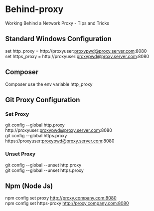 # Behind-proxy
Working Behind a Network Proxy -  Tips and Tricks

## Standard Windows Configuration

set http_proxy = http://proxyuser:proxypwd@proxy.server.com:8080  
set https_proxy = http://proxyuser:proxypwd@proxy.server.com:8080

## Composer

Composer use the env variable http_proxy

## Git Proxy Configuration

### Set Proxy

git config --global http.proxy http://proxyuser:proxypwd@proxy.server.com:8080  
git config --global https.proxy https://proxyuser:proxypwd@proxy.server.com:8080

### Unset Proxy

git config --global --unset http.proxy  
git config --global --unset https.proxy

## Npm (Node Js)

npm config set proxy http://proxy.company.com:8080  
npm config set https-proxy http://proxy.company.com:8080
